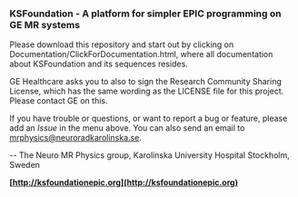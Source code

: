 ### KSFoundation - A platform for simpler EPIC programming on GE MR systems


Please download this repository and start out by clicking on Documentation/ClickForDocumentation.html, where all documentation about KSFoundation and its sequences resides.


GE Healthcare asks you to also to sign the Research Community Sharing License, which has the same wording as the LICENSE file for this project.
Please contact GE on this.


If you have trouble or questions, or want to report a bug or feature, please add an *Issue* in the menu above. You can also send an email to mrphysics@neuroradkarolinska.se.


--
The Neuro MR Physics group, Karolinska University Hospital
Stockholm, Sweden


**[http://ksfoundationepic.org](http://ksfoundationepic.org)**